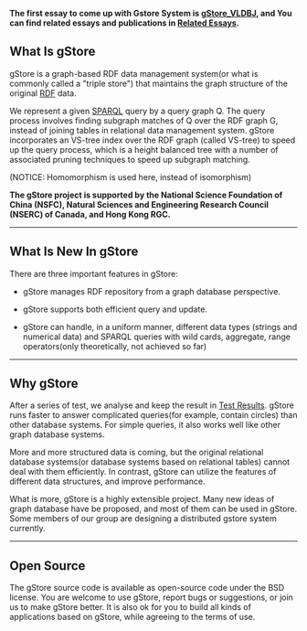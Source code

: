 **The first essay to come up with Gstore System is [gStore_VLDBJ](pdf/gStoreVLDBJ.pdf), and You can find related essays and publications in [Related Essays](ESSAY.md).**

## What Is gStore

gStore is a graph-based RDF data management system(or what is commonly called a "triple store") that maintains the graph structure of the original [RDF](http://www.w3.org/TR/rdf11-concepts/) data.

We represent a given [SPARQL](http://www.w3.org/TR/sparql11-overview/) query by a query graph Q. The query process involves finding subgraph matches of Q over the RDF graph G, instead of joining tables in relational data management system. gStore incorporates an VS-tree index over the RDF graph (called VS-tree) to speed up the query process, which is a height balanced tree with a number of associated pruning techniques to speed up subgraph matching.

(NOTICE: Homomorphism is used here, instead of isomorphism)

**The gStore project is supported by the National Science Foundation of China (NSFC), Natural Sciences and Engineering Research Council (NSERC) of Canada, and Hong Kong RGC.**

- - -

## What Is New In gStore

There are three important features in gStore:

- gStore manages RDF repository from a graph database perspective.

- gStore supports both efficient query and update.

- gStore can handle, in a uniform manner, different data types (strings and numerical data) and SPARQL queries with wild cards, aggregate, range operators(only theoretically, not achieved so far)

- - -

## Why gStore

After a series of test, we analyse and keep the result in [Test Results](TEST.md). gStore runs faster to answer complicated queries(for example, contain circles) than other database systems. For simple queries, it also works well like other graph database systems. 
	
More and more structured data is coming, but the original relational database systems(or database systems based on relational tables) cannot deal with them efficiently. In contrast, gStore can utilize the features of different data structures, and improve performance. 
	
What is more, gStore is a highly extensible project. Many new ideas of graph database have be proposed, and most of them can be used in gStore. Some members of our group are designing a distributed gstore system currently.

- - -

## Open Source

The gStore source code is available as open-source code under the BSD license. You are welcome to use gStore, report bugs or suggestions, or join us to make gStore better. It is also ok for you to build all kinds of applications based on gStore, while agreeing to the terms of use.

